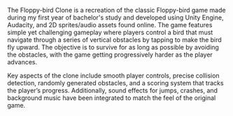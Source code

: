 The Floppy-bird Clone is a recreation of the classic Floppy-bird game made during my first year of bachelor's study and developed using Unity Engine, Audacity, and 2D sprites/audio assets found online. The game features simple yet challenging gameplay where players control a bird that must navigate through a series of vertical obstacles by tapping to make the bird fly upward. The objective is to survive for as long as possible by avoiding the obstacles, with the game getting progressively harder as the player advances.

Key aspects of the clone include smooth player controls, precise collision detection, randomly generated obstacles, and a scoring system that tracks the player’s progress. Additionally, sound effects for jumps, crashes, and background music have been integrated to match the feel of the original game.
